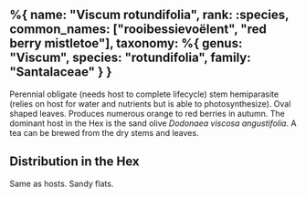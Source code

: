 %{
    name: "Viscum rotundifolia",
    rank: :species,
    common_names: ["rooibessievoëlent", "red berry mistletoe"],
    taxonomy: %{
        genus: "Viscum",
        species: "rotundifolia",
        family: "Santalaceae"
    }
}
---

Perennial obligate (needs host to complete lifecycle) stem hemiparasite (relies on host for water and nutrients but is able to photosynthesize). Oval shaped leaves. Produces numerous orange to red berries in autumn. The dominant host in the Hex is the sand olive *Dodonaea viscosa angustifolia*. A tea can be brewed from the dry stems and leaves.

<!-- read more -->

## Distribution in the Hex

Same as hosts. Sandy flats.